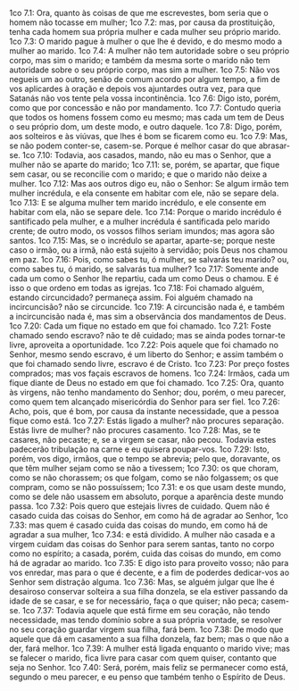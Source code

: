 1co 7.1: Ora, quanto às coisas de que me escrevestes, bom seria que o homem não tocasse em mulher;
1co 7.2: mas, por causa da prostituição, tenha cada homem sua própria mulher e cada mulher seu próprio marido.
1co 7.3: O marido pague à mulher o que lhe é devido, e do mesmo modo a mulher ao marido.
1co 7.4: A mulher não tem autoridade sobre o seu próprio corpo, mas sim o marido; e também da mesma sorte o marido não tem autoridade sobre o seu próprio corpo, mas sim a mulher.
1co 7.5: Não vos negueis um ao outro, senão de comum acordo por algum tempo, a fim de vos aplicardes à oração e depois vos ajuntardes outra vez, para que Satanás não vos tente pela vossa incontinência.
1co 7.6: Digo isto, porém, como que por concessão e não por mandamento.
1co 7.7: Contudo queria que todos os homens fossem como eu mesmo; mas cada um tem de Deus o seu próprio dom, um deste modo, e outro daquele.
1co 7.8: Digo, porém, aos solteiros e às viúvas, que lhes é bom se ficarem como eu.
1co 7.9: Mas, se não podem conter-se, casem-se. Porque é melhor casar do que abrasar-se.
1co 7.10: Todavia, aos casados, mando, não eu mas o Senhor, que a mulher não se aparte do marido;
1co 7.11: se, porém, se apartar, que fique sem casar, ou se reconcilie com o marido; e que o marido não deixe a mulher.
1co 7.12: Mas aos outros digo eu, não o Senhor: Se algum irmão tem mulher incrédula, e ela consente em habitar com ele, não se separe dela.
1co 7.13: E se alguma mulher tem marido incrédulo, e ele consente em habitar com ela, não se separe dele.
1co 7.14: Porque o marido incrédulo é santificado pela mulher, e a mulher incrédula é santificada pelo marido crente; de outro modo, os vossos filhos seriam imundos; mas agora são santos.
1co 7.15: Mas, se o incrédulo se apartar, aparte-se; porque neste caso o irmão, ou a irmã, não está sujeito à servidão; pois Deus nos chamou em paz.
1co 7.16: Pois, como sabes tu, ó mulher, se salvarás teu marido? ou, como sabes tu, ó marido, se salvarás tua mulher?
1co 7.17: Somente ande cada um como o Senhor lhe repartiu, cada um como Deus o chamou. E é isso o que ordeno em todas as igrejas.
1co 7.18: Foi chamado alguém, estando circuncidado? permaneça assim. Foi alguém chamado na incircuncisão? não se circuncide.
1co 7.19: A circuncisão nada é, e também a incircuncisão nada é, mas sim a observância dos mandamentos de Deus.
1co 7.20: Cada um fique no estado em que foi chamado.
1co 7.21: Foste chamado sendo escravo? não te dê cuidado; mas se ainda podes tornar-te livre, aproveita a oportunidade.
1co 7.22: Pois aquele que foi chamado no Senhor, mesmo sendo escravo, é um liberto do Senhor; e assim também o que foi chamado sendo livre, escravo é de Cristo.
1co 7.23: Por preço fostes comprados; mas vos façais escravos de homens.
1co 7.24: Irmãos, cada um fique diante de Deus no estado em que foi chamado.
1co 7.25: Ora, quanto às virgens, não tenho mandamento do Senhor; dou, porém, o meu parecer, como quem tem alcançado misericórdia do Senhor para ser fiel.
1co 7.26: Acho, pois, que é bom, por causa da instante necessidade, que a pessoa fique como está.
1co 7.27: Estás ligado a mulher? não procures separação. Estás livre de mulher? não procures casamento.
1co 7.28: Mas, se te casares, não pecaste; e, se a virgem se casar, não pecou. Todavia estes padecerão tribulação na carne e eu quisera poupar-vos.
1co 7.29: Isto, porém, vos digo, irmãos, que o tempo se abrevia; pelo que, doravante, os que têm mulher sejam como se não a tivessem;
1co 7.30: os que choram, como se não chorassem; os que folgam, como se não folgassem; os que compram, como se não possuíssem;
1co 7.31: e os que usam deste mundo, como se dele não usassem em absoluto, porque a aparência deste mundo passa.
1co 7.32: Pois quero que estejais livres de cuidado. Quem não é casado cuida das coisas do Senhor, em como há de agradar ao Senhor,
1co 7.33: mas quem é casado cuida das coisas do mundo, em como há de agradar a sua mulher,
1co 7.34: e está dividido. A mulher não casada e a virgem cuidam das coisas do Senhor para serem santas, tanto no corpo como no espírito; a casada, porém, cuida das coisas do mundo, em como há de agradar ao marido.
1co 7.35: E digo isto para proveito vosso; não para vos enredar, mas para o que é decente, e a fim de poderdes dedicar-vos ao Senhor sem distração alguma.
1co 7.36: Mas, se alguém julgar que lhe é desairoso conservar solteira a sua filha donzela, se ela estiver passando da idade de se casar, e se for necessário, faça o que quiser; não peca; casem-se.
1co 7.37: Todavia aquele que está firme em seu coração, não tendo necessidade, mas tendo domínio sobre a sua própria vontade, se resolver no seu coração guardar virgem sua filha, fará bem.
1co 7.38: De modo que aquele que dá em casamento a sua filha donzela, faz bem; mas o que não a der, fará melhor.
1co 7.39: A mulher está ligada enquanto o marido vive; mas se falecer o marido, fica livre para casar com quem quiser, contanto que seja no Senhor.
1co 7.40: Será, porém, mais feliz se permanecer como está, segundo o meu parecer, e eu penso que também tenho o Espírito de Deus.
